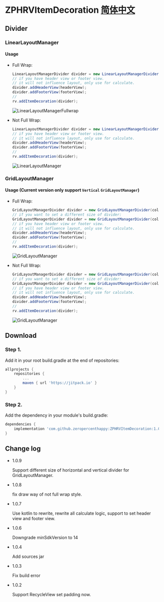 # ZPHRVItemDecoration [简体中文](https://github.com/zeropercenthappy/ZPHRVItemDecoration/blob/master/README_CN.md)

## Divider

### LinearLayoutManager

#### Usage

- Full Wrap:

  ```java
  LinearLayoutManagerDivider divider = new LinearLayoutManagerDivider(color, dividerWidth);
  // if you have header view or footer view.
  // it will not influence layout, only use for calculate.
  divider.addHeaderView(headerView);
  divider.addFooterView(footerView);
  //
  rv.addItemDecoration(divider);
  ```

  ![LinearLayoutManagerFullwrap](https://github.com/zeropercenthappy/ZPHRVItemDecoration/blob/master/screenshots/LinearLayoutManagerDividerFullWrap.png)

- Not Full Wrap:

  ```java
  LinearLayoutManagerDivider divider = new LinearLayoutManagerDivider(color, dividerWidth, false);
  // if you have header view or footer view.
  // it will not influence layout, only use for calculate.
  divider.addHeaderView(headerView);
  divider.addFooterView(footerView);
  //
  rv.addItemDecoration(divider);
  ```

  ![LinearLayoutManager](https://github.com/zeropercenthappy/ZPHRVItemDecoration/blob/master/screenshots/LinearLayoutManagerDivider.png)

### GridLayoutManager

#### Usage (Current version only support `Vertical` `GridLayoutManager`)

- Full Wrap:

  ```java
  GridLayoutManagerDivider divider = new GridLayoutManagerDivider(color, dividerWidth, true);
  // if you want to set a different size of divider:
  GridLayoutManagerDivider divider = new GridLayoutManagerDivider(color, horizontalDividerHeight, horizontalDividerHeight, true);
  // if you have header view or footer view.
  // it will not influence layout, only use for calculate.
  divider.addHeaderView(headerView);
  divider.addFooterView(footerView);
  //
  rv.addItemDecoration(divider);
  ```

  ![GridLayoutManager](https://github.com/zeropercenthappy/ZPHRVItemDecoration/blob/master/screenshots/GridLayoutManagerDividerFullWrap.png)

- Not Full Wrap:

  ```java
  GridLayoutManagerDivider divider = new GridLayoutManagerDivider(color, dividerWidth, false);
  // if you want to set a different size of divider:
  GridLayoutManagerDivider divider = new GridLayoutManagerDivider(color, horizontalDividerHeight, horizontalDividerHeight, false);
  // if you have header view or footer view.
  // it will not influence layout, only use for calculate.
  divider.addHeaderView(headerView);
  divider.addFooterView(footerView);
  //
  rv.addItemDecoration(divider);
  ```

  ![GridLayoutManager](https://github.com/zeropercenthappy/ZPHRVItemDecoration/blob/master/screenshots/GridLayoutManagerDivider.png)

## Download

### Step 1.

Add it in your root build.gradle at the end of repositories:

```groovy
allprojects {
	repositories {
		...
		maven { url 'https://jitpack.io' }
	}
}
```

### Step 2.

Add the dependency in your module's build.gradle:

```groovy
dependencies {
	implementation 'com.github.zeropercenthappy:ZPHRVItemDecoration:1.0.9'
}
```

## Change log

- 1.0.9

  Support different size of horizontal and vertical divider for GridLayoutManager.

- 1.0.8

  fix draw way of not full wrap style.

- 1.0.7

  Use kotlin to rewrite, rewrite all calculate logic, support to set header view and footer view.

- 1.0.6

  Downgrade minSdkVersion to 14

- 1.0.4

  Add sources jar

- 1.0.3

  Fix build error

- 1.0.2

  Support RecycleView set padding now.

